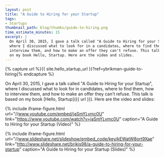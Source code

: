 ```yaml
---
layout: post
title: "A Guide to Hiring for your Startup"
tags:
- Startups
thumbnail_path: blog/thumbs/guide-to-hiring.png
time_estimate_minutes: 15
excerpt: |
  On April 30, 2015, I gave a talk called "A Guide to Hiring for your Startup",
  where I discussed what to look for in a candidates, where to find them, how to
  interview them, and how to make an offer they can't refuse. This talk is based
  on my book Hello, Startup. Here are the video and slides.
---
```


{% capture url %}{{ site.hello_startup_url }}?ref=ybrikman-guide-to-hiring{% endcapture %}

On April 30, 2015, I gave a talk called "A Guide to Hiring for your Startup",
where I discussed what to look for in candidates, where to find them, how to
interview them, and how to make an offer they can't refuse. This talk is based
on my book [Hello, Startup]({{ url }}). Here are the video and
slides:

{% include iframe-figure.html url="//www.youtube.com/embed/jaSmYLymc0U" link="https://www.youtube.com/watch?v=jaSmYLymc0U" caption="A Guide to Hiring for your Startup (Video)" %}

{% include iframe-figure.html url="//www.slideshare.net/slideshow/embed_code/key/kEWatW8ort9Xae" link="http://www.slideshare.net/brikis98/a-guide-to-hiring-for-your-startup" caption="A Guide to Hiring for your Startup (Slides)" %}

